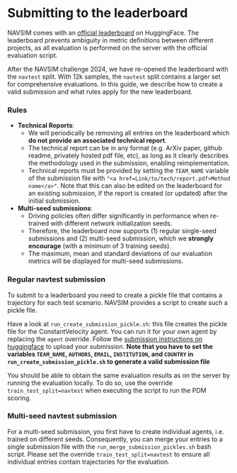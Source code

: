 # Submitting to the leaderboard

NAVSIM comes with an [official leaderboard](https://huggingface.co/spaces/AGC2024-P/e2e-driving-navsim) on HuggingFace. The leaderboard prevents ambiguity in metric definitions between different projects, as all evaluation is performed on the server with the official evaluation script.

After the NAVSIM challenge 2024, we have re-opened the leaderboard with the `navtest` split. With 12k samples, the `navtest` split contains a larger set for comprehensive evaluations. In this guide, we describe how to create a valid submission and what rules apply for the new leaderboard.

### Rules
- **Technical Reports**:
  - We will periodically be removing all entries on the leaderboard which **do not provide an associated technical report**.
  - The technical report can be in any format (e.g. ArXiv paper, github readme, privately hosted pdf file, etc), as long as it clearly describes the methodology used in the submission, enabling reimplementation.
  - Technical reports must be provided by setting the `TEAM_NAME` variable of the submission file with `"<a href=Link/to/tech/report.pdf>Method name</a>"`. Note that this can also be edited on the leaderboard for an existing submission, if the report is created (or updated) after the initial submission.
- **Multi-seed submissions**:
  - Driving policies often differ significantly in performance when re-trained with different network initialization seeds.
  - Therefore, the leaderboard now supports (1) regular single-seed submissions and (2) multi-seed submission, which we **strongly encourage** (with a minimum of 3 training seeds).
  - The maximum, mean and standard deviations of our evaluation metrics will be displayed for multi-seed submissions.

### Regular navtest submission

To submit to a leaderboard you need to create a pickle file that contains a trajectory for each test scenario. NAVSIM provides a script to create such a pickle file. 

Have a look at `run_create_submission_pickle.sh`: this file creates the pickle file for the ConstantVelocity agent. You can run it for your own agent by replacing the `agent` override. Follow the [submission instructions on huggingface](https://huggingface.co/spaces/AGC2024-P/e2e-driving-navsim) to upload your submission.
**Note that you have to set the variables `TEAM_NAME`, `AUTHORS`, `EMAIL`, `INSTITUTION`, and `COUNTRY` in `run_create_submission_pickle.sh` to generate a valid submission file**

You should be able to obtain the same evaluation results as on the server by running the evaluation locally.
To do so, use the override `train_test_split=navtest` when executing the script to run the PDM scoring.

### Multi-seed navtest submission

For a multi-seed submission, you first have to create individual agents, i.e. trained on different seeds. Consequently, you can merge your entries to a single submission file with the `run_merge_submission_pickles.sh` bash script. Please set the override `train_test_split=navtest` to ensure all individual entries contain trajectories for the evaluation.
